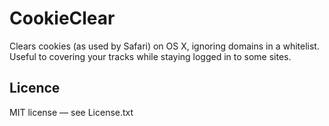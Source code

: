 CookieClear
===========

Clears cookies (as used by Safari) on OS X, ignoring domains in a whitelist. Useful to covering your tracks while staying logged in to some sites.


## Licence ##

MIT license — see License.txt
